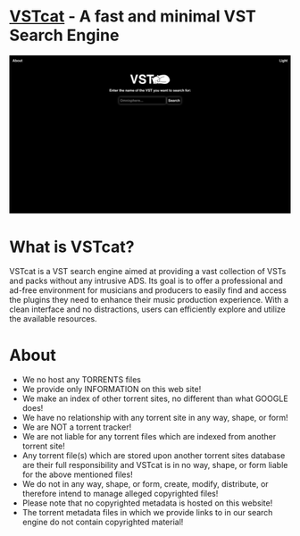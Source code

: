 # [VSTcat](https://ntho6.github.io/VSTcat/) - A fast and minimal VST Search Engine
<div align="center">
  <img src="/assets/media/display.png" width="1200">
</div>

# What is VSTcat?

VSTcat is a VST search engine aimed at providing a vast collection of VSTs and packs without any intrusive ADS. Its goal is to offer a professional and ad-free environment for musicians and producers to easily find and access the plugins they need to enhance their music production experience. With a clean interface and no distractions, users can efficiently explore and utilize the available resources.

# About 

* We no host any TORRENTS files
* We provide only INFORMATION on this web site!
* We make an index of other torrent sites, no different than what GOOGLE does!
* We have no relationship with any torrent site in any way, shape, or form!
* We are NOT a torrent tracker!
* We are not liable for any torrent files which are indexed from another torrent site!
* Any torrent file(s) which are stored upon another torrent sites database are their full responsibility and VSTcat is in no way, shape, or form liable for the above mentioned files!
* We do not in any way, shape, or form, create, modify, distribute, or therefore intend to manage alleged copyrighted files!
* Please note that no copyrighted metadata is hosted on this website!
* The torrent metadata files in which we provide links to in our search engine do not contain copyrighted material!
